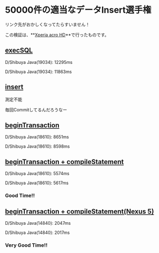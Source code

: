 # 50000件の適当なデータInsert選手権

リンク先がおかしくなってたらすいません！

この検証は、**[Xperia acro HD](http://www.sonymobile.co.jp/xperia/docomo/so-03d/)**で行ったものです。   

## [execSQL](https://github.com/operando/Effective-SQLite-for-Android/blob/master/app/src/main/java/com/operando/os/sqlitesample/activityes/SqliteInsertActivity.java#L35)

D/Shibuya Java(19034): 12295ms

D/Shibuya Java(19034): 11863ms

## [insert](https://github.com/operando/Effective-SQLite-for-Android/blob/master/app/src/main/java/com/operando/os/sqlitesample/activityes/SqliteInsertActivity.java#L54)

測定不能

毎回Commitしてるんだろうなー

## [beginTransaction](https://github.com/operando/Effective-SQLite-for-Android/blob/master/app/src/main/java/com/operando/os/sqlitesample/activityes/SqliteInsertActivity.java#L74)

D/Shibuya Java(18610): 8651ms

D/Shibuya Java(18610): 8598ms

## [beginTransaction + compileStatement](https://github.com/operando/Effective-SQLite-for-Android/blob/master/app/src/main/java/com/operando/os/sqlitesample/activityes/SqliteInsertActivity.java#L98)

D/Shibuya Java(18610): 5574ms

D/Shibuya Java(18610): 5617ms

### Good Time!!

## [beginTransaction + compileStatement(Nexus 5)](https://github.com/operando/Effective-SQLite-for-Android/blob/master/app/src/main/java/com/operando/os/sqlitesample/activityes/SqliteInsertActivity.java#L98)

D/Shibuya Java(14840): 2047ms

D/Shibuya Java(14840): 2017ms

### Very Good Time!!